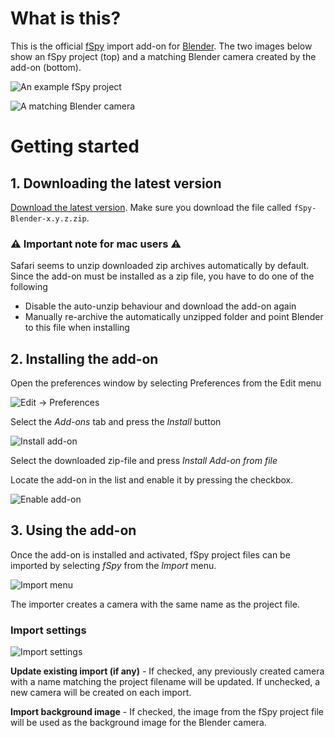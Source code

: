 # What is this?

This is the official [fSpy](https://fspy.io) import add-on for [Blender](https://blender.org). The two images below show an fSpy project (top) and a matching Blender camera created by the add-on (bottom).

![An example fSpy project](readme_images/help_fspy.png)

![A matching Blender camera](readme_images/help_blender.png)

# Getting started

## 1. Downloading the latest version

[Download the latest version](https://github.com/stuffmatic/fSpy-Blender/releases). Make sure you download the file called `fSpy-Blender-x.y.z.zip`.

### ⚠️ __Important note for mac users__ ⚠️

Safari seems to unzip downloaded zip archives automatically by default. Since the add-on must be installed as a zip file, you have to do one of the following

* Disable the auto-unzip behaviour and download the add-on again
* Manually re-archive the automatically unzipped folder and point Blender to this file when installing

## 2. Installing the add-on

Open the preferences window by selecting Preferences from the Edit menu

![Edit -> Preferences](readme_images/help_edit_preferences.png)

Select the _Add-ons_ tab and press the _Install_ button

![Install add-on](readme_images/help_addons_install.png)

Select the downloaded zip-file and press _Install Add-on from file_

Locate the add-on in the list and enable it by pressing the checkbox.

![Enable add-on](readme_images/help_enable_addon.png)

## 3. Using the add-on

Once the add-on is installed and activated, fSpy project files can be imported by selecting _fSpy_ from the _Import_ menu.

![Import menu](readme_images/help_import_menu.png)

The importer creates a camera with the same name as the project file.

### Import settings

![Import settings](readme_images/help_import_settings.png)

__Update existing import (if any)__ - If checked, any previously created camera with a name matching the project filename will be updated. If unchecked, a new camera will be created on each import. 

__Import background image__ - If checked, the image from the fSpy project file will be used as the background image for the Blender camera.
